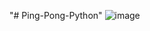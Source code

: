 "# Ping-Pong-Python" 
![image](https://user-images.githubusercontent.com/60258792/158910695-b6bc4330-db4f-4c9a-a07d-a13fb8a1af6d.png)
